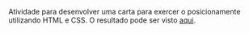 Atividade para desenvolver uma carta para exercer o posicionamente utilizando HTML e CSS. O resultado pode ser visto [aqui](https://carta.larissaredivo.repl.co/).

